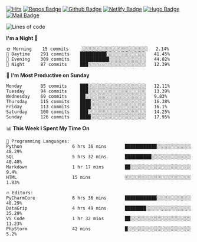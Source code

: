 

[![Hits](https://hits.seeyoufarm.com/api/count/incr/badge.svg?url=https%3A%2F%2Fgithub.com/sangm1n)](https://hits.seeyoufarm.com) 
[![Repos Badge](https://badges.pufler.dev/repos/sangm1n)](https://badges.pufler.dev)
[![Github Badge](http://img.shields.io/badge/-github-black?style=flat-square&logo=github&logoColor=white&link=https:https://github.com/sangm1n/)](https://github.com/sangm1n/)
[![Netlify Badge](https://img.shields.io/badge/-TIL-00C7B7?style=flat-square&logo=Netlify&logoColor=white&link=https://sangminlog.netlify.com)](https://sangminlog.netlify.com)
[![Hugo Badge](https://img.shields.io/badge/-techblog-FF4088?style=flat-square&logo=Hugo&logoColor=white&link=https://sangm1n.github.io)](https://sangm1n.github.io)
[![Mail Badge](http://img.shields.io/badge/-mail-D14836?style=flat-square&logo=Gmail&logoColor=white&link=mailto:dltkd96als@naver.com)](mailto:dltkd96als@naver.com/)

<!--START_SECTION:waka-->
![Lines of code](https://img.shields.io/badge/From%20Hello%20World%20I%27ve%20Written-720471%20lines%20of%20code-blue)

**I'm a Night 🦉** 

```text
🌞 Morning    15 commits     ░░░░░░░░░░░░░░░░░░░░░░░░░   2.14% 
🌆 Daytime    291 commits    ██████████░░░░░░░░░░░░░░░   41.45% 
🌃 Evening    309 commits    ███████████░░░░░░░░░░░░░░   44.02% 
🌙 Night      87 commits     ███░░░░░░░░░░░░░░░░░░░░░░   12.39%

```
📅 **I'm Most Productive on Sunday** 

```text
Monday       85 commits     ███░░░░░░░░░░░░░░░░░░░░░░   12.11% 
Tuesday      94 commits     ███░░░░░░░░░░░░░░░░░░░░░░   13.39% 
Wednesday    69 commits     ██░░░░░░░░░░░░░░░░░░░░░░░   9.83% 
Thursday     115 commits    ████░░░░░░░░░░░░░░░░░░░░░   16.38% 
Friday       113 commits    ████░░░░░░░░░░░░░░░░░░░░░   16.1% 
Saturday     100 commits    ███░░░░░░░░░░░░░░░░░░░░░░   14.25% 
Sunday       126 commits    ████░░░░░░░░░░░░░░░░░░░░░   17.95%

```


📊 **This Week I Spent My Time On** 

```text
💬 Programming Languages: 
Python                   6 hrs 36 mins       ████████████░░░░░░░░░░░░░   48.29% 
SQL                      5 hrs 32 mins       ██████████░░░░░░░░░░░░░░░   40.48% 
Markdown                 1 hr 17 mins        ██░░░░░░░░░░░░░░░░░░░░░░░   9.4% 
HTML                     15 mins             ░░░░░░░░░░░░░░░░░░░░░░░░░   1.83%

🔥 Editors: 
PyCharmCore              6 hrs 36 mins       ████████████░░░░░░░░░░░░░   48.29% 
DataGrip                 4 hrs 49 mins       ████████░░░░░░░░░░░░░░░░░   35.29% 
VS Code                  1 hr 32 mins        ██░░░░░░░░░░░░░░░░░░░░░░░   11.23% 
PhpStorm                 42 mins             █░░░░░░░░░░░░░░░░░░░░░░░░   5.2%

```


<!--END_SECTION:waka-->


<!--
**sangm1n/sangm1n** is a ✨ _special_ ✨ repository because its `README.md` (this file) appears on your GitHub profile.

Here are some ideas to get you started:

- 🔭 I’m currently working on ...
- 🌱 I’m currently learning ...
- 👯 I’m looking to collaborate on ...
- 🤔 I’m looking for help with ...
- 💬 Ask me about ...
- 📫 How to reach me: ...
- 😄 Pronouns: ...
- ⚡ Fun fact: ...

https://shields.io/
-->


